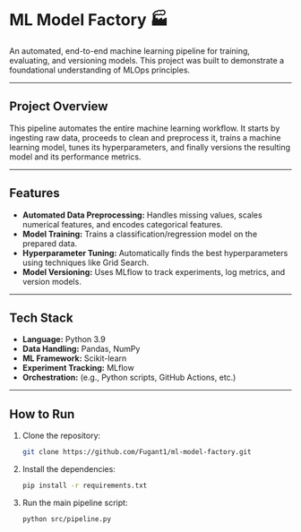 # ML Model Factory 🏭

An automated, end-to-end machine learning pipeline for training, evaluating, and versioning models. This project was built to demonstrate a foundational understanding of MLOps principles.

---

## Project Overview

This pipeline automates the entire machine learning workflow. It starts by ingesting raw data, proceeds to clean and preprocess it, trains a machine learning model, tunes its hyperparameters, and finally versions the resulting model and its performance metrics.

---

## Features

* **Automated Data Preprocessing:** Handles missing values, scales numerical features, and encodes categorical features.
* **Model Training:** Trains a classification/regression model on the prepared data.
* **Hyperparameter Tuning:** Automatically finds the best hyperparameters using techniques like Grid Search.
* **Model Versioning:** Uses MLflow to track experiments, log metrics, and version models.

---

## Tech Stack

* **Language:** Python 3.9
* **Data Handling:** Pandas, NumPy
* **ML Framework:** Scikit-learn
* **Experiment Tracking:** MLflow
* **Orchestration:** (e.g., Python scripts, GitHub Actions, etc.)

---

## How to Run

1.  Clone the repository:
    ```bash
    git clone https://github.com/Fugant1/ml-model-factory.git
    ```
2.  Install the dependencies:
    ```bash
    pip install -r requirements.txt
    ```
3.  Run the main pipeline script:
    ```bash
    python src/pipeline.py
    ```
